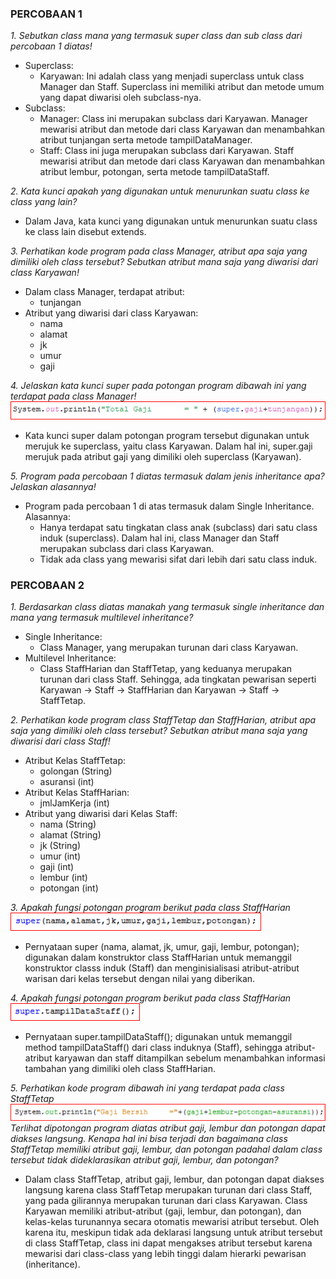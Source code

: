 ### PERCOBAAN 1

_1. Sebutkan class mana yang termasuk super class dan sub class dari percobaan 1 diatas!_

- Superclass:
  - Karyawan: Ini adalah class yang menjadi superclass untuk class Manager dan Staff. Superclass ini memiliki atribut dan metode umum yang dapat diwarisi oleh subclass-nya.
- Subclass:
  - Manager: Class ini merupakan subclass dari Karyawan. Manager mewarisi atribut dan metode dari class Karyawan dan menambahkan atribut tunjangan serta metode tampilDataManager.
  - Staff: Class ini juga merupakan subclass dari Karyawan. Staff mewarisi atribut dan metode dari class Karyawan dan menambahkan atribut lembur, potongan, serta metode tampilDataStaff.

_2. Kata kunci apakah yang digunakan untuk menurunkan suatu class ke class yang lain?_

- Dalam Java, kata kunci yang digunakan untuk menurunkan suatu class ke class lain disebut extends.

_3. Perhatikan kode program pada class Manager, atribut apa saja yang dimiliki oleh class tersebut? Sebutkan atribut mana saja yang diwarisi dari class Karyawan!_

- Dalam class Manager, terdapat atribut:
  - tunjangan
- Atribut yang diwarisi dari class Karyawan:
  - nama
  - alamat
  - jk
  - umur
  - gaji

_4. Jelaskan kata kunci super pada potongan program dibawah ini yang terdapat pada class
Manager!_
![a](img/a.png)

- Kata kunci super dalam potongan program tersebut digunakan untuk merujuk ke superclass, yaitu class Karyawan. Dalam hal ini, super.gaji merujuk pada atribut gaji yang dimiliki oleh superclass (Karyawan).

_5. Program pada percobaan 1 diatas termasuk dalam jenis inheritance apa? Jelaskan alasannya!_

- Program pada percobaan 1 di atas termasuk dalam Single Inheritance. Alasannya:
  - Hanya terdapat satu tingkatan class anak (subclass) dari satu class induk (superclass). Dalam hal ini, class Manager dan Staff merupakan subclass dari class Karyawan.
  - Tidak ada class yang mewarisi sifat dari lebih dari satu class induk.

### PERCOBAAN 2

_1. Berdasarkan class diatas manakah yang termasuk single inheritance dan mana yang termasuk multilevel inheritance?_

- Single Inheritance:
  - Class Manager, yang merupakan turunan dari class Karyawan.
- Multilevel Inheritance:
  - Class StaffHarian dan StaffTetap, yang keduanya merupakan turunan dari class Staff. Sehingga, ada tingkatan pewarisan seperti Karyawan -> Staff -> StaffHarian dan Karyawan -> Staff -> StaffTetap.

_2. Perhatikan kode program class StaffTetap dan StaffHarian, atribut apa saja yang dimiliki oleh class tersebut? Sebutkan atribut mana saja yang diwarisi dari class Staff!_

- Atribut Kelas StaffTetap:
  - golongan (String)
  - asuransi (int)
- Atribut Kelas StaffHarian:
  - jmlJamKerja (int)
- Atribut yang diwarisi dari Kelas Staff:
  - nama (String)
  - alamat (String)
  - jk (String)
  - umur (int)
  - gaji (int)
  - lembur (int)
  - potongan (int)

_3. Apakah fungsi potongan program berikut pada class StaffHarian_
![b](img/b.png)

- Pernyataan super (nama, alamat, jk, umur, gaji, lembur, potongan); digunakan dalam konstruktor class StaffHarian untuk memanggil konstruktor classs induk (Staff) dan menginisialisasi atribut-atribut warisan dari kelas tersebut dengan nilai yang diberikan.

_4. Apakah fungsi potongan program berikut pada class StaffHarian_
![c](img/c.png)

- Pernyataan super.tampilDataStaff(); digunakan untuk memanggil method tampilDataStaff() dari class induknya (Staff), sehingga atribut-atribut karyawan dan staff ditampilkan sebelum menambahkan informasi tambahan yang dimiliki oleh class StaffHarian.

_5. Perhatikan kode program dibawah ini yang terdapat pada class StaffTetap_
![d](img/d.png)
_Terlihat dipotongan program diatas atribut gaji, lembur dan potongan dapat diakses langsung. Kenapa hal ini bisa terjadi dan bagaimana class StaffTetap memiliki atribut gaji, lembur, dan potongan padahal dalam class tersebut tidak dideklarasikan atribut gaji, lembur, dan potongan?_

- Dalam class StaffTetap, atribut gaji, lembur, dan potongan dapat diakses langsung karena class StaffTetap merupakan turunan dari class Staff, yang pada gilirannya merupakan turunan dari class Karyawan. Class Karyawan memiliki atribut-atribut (gaji, lembur, dan potongan), dan kelas-kelas turunannya secara otomatis mewarisi atribut tersebut. Oleh karena itu, meskipun tidak ada deklarasi langsung untuk atribut tersebut di class StaffTetap, class ini dapat mengakses atribut tersebut karena mewarisi dari class-class yang lebih tinggi dalam hierarki pewarisan (inheritance).
